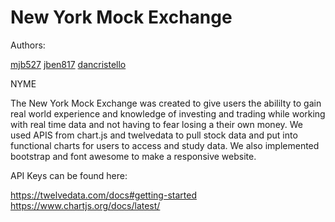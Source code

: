 # New York Mock Exchange

Authors:

[mjb527](https://github.com/mjb527)
[jben817](https://github.com/jben817)
[dancristello](https://github.com/dancristello)

NYME

The New York Mock Exchange was created to give users the abililty to gain real world experience and knowledge of investing and trading while working with real time data and not having to fear losing a their own money. We used APIS from chart.js and twelvedata to pull stock data and put into functional charts for users to access and study data. We also implemented bootstrap and font awesome to make a responsive website.

API Keys can be found here:

https://twelvedata.com/docs#getting-started 
https://www.chartjs.org/docs/latest/
